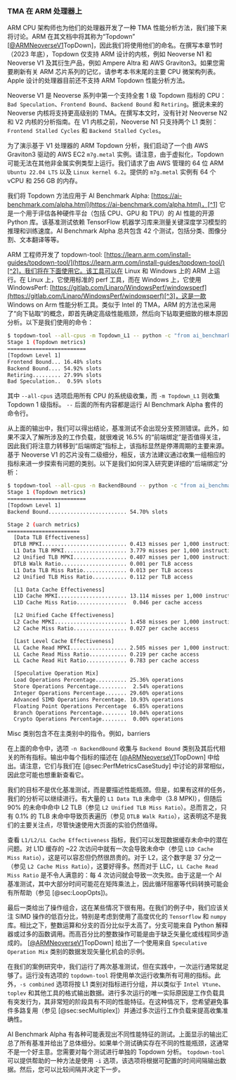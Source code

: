 ### TMA 在 ARM 处理器上

ARM CPU 架构师也为他们的处理器开发了一种 TMA 性能分析方法，我们接下来将讨论。ARM 在其文档中将其称为“Topdown” [[@ARMNeoverseV1](../References.md#ARMNeoverseV1)TopDown]，因此我们将使用他们的命名。在撰写本章节时（2023 年底），Topdown 仅支持 ARM 设计的内核，例如 Neoverse N1 和 Neoverse V1 及其衍生产品，例如 Ampere Altra 和 AWS Graviton3。如果您需要刷新有关 ARM 芯片系列的记忆，请参考本书末尾的主要 CPU 微架构列表。Apple 设计的处理器目前还不支持 ARM Topdown 性能分析方法。

Neoverse V1 是 Neoverse 系列中第一个支持全套 1 级 Topdown 指标的 CPU：`Bad Speculation`、`Frontend Bound`、`Backend Bound` 和 `Retiring`。据说未来的 Neoverse 内核将支持更高级别的 TMA。在撰写本文时，没有针对 Neoverse N2 和 V2 内核的分析指南。在 V1 内核之前，Neoverse N1 只支持两个 L1 类别：`Frontend Stalled Cycles` 和 `Backend Stalled Cycles`。

为了演示基于 V1 处理器的 ARM Topdown 分析，我们启动了一个由 AWS Graviton3 驱动的 AWS EC2 `m7g.metal` 实例。请注意，由于虚拟化，Topdown 可能无法在其他非金属实例类型上运行。我们请求了由 AWS 管理的 64 位 ARM `Ubuntu 22.04 LTS` 以及 `Linux kernel 6.2`。提供的 `m7g.metal` 实例有 64 个 vCPU 和 256 GB 的内存。

我们将 Topdown 方法应用于 AI Benchmark Alpha: [https://ai-benchmark.com/alpha.html](https://ai-benchmark.com/alpha.html)，[^1] 它是一个用于评估各种硬件平台（包括 CPU、GPU 和 TPU）的 AI 性能的开源 Python 库。该基准测试依赖 TensorFlow 机器学习库来测量关键深度学习模型的推理和训练速度。AI Benchmark Alpha 总共包含 42 个测试，包括分类、图像分割、文本翻译等等。

ARM 工程师开发了 topdown-tool: [https://learn.arm.com/install-guides/topdown-tool/](https://learn.arm.com/install-guides/topdown-tool/)[^2]，我们将在下面使用它。该工具可以在 Linux 和 Windows 上的 ARM 上运行。在 Linux 上，它使用标准的 perf 工具，而在 Windows 上，它使用 WindowsPerf: [https://gitlab.com/Linaro/WindowsPerf/windowsperf](https://gitlab.com/Linaro/WindowsPerf/windowsperf)[^3]，这是一款 Windows on Arm 性能分析工具。类似于 Intel 的 TMA，ARM 的方法也采用了“向下钻取”的概念，即首先确定高级性能瓶颈，然后向下钻取更细致的根本原因分析。以下是我们使用的命令：

```bash
$ topdown-tool --all-cpus -m Topdown_L1 -- python -c "from ai_benchmark import AIBenchmark; results = AIBenchmark(use_CPU=True).run()"
Stage 1 (Topdown metrics)
=========================
[Topdown Level 1]
Frontend Bound... 16.48% slots
Backend Bound.... 54.92% slots
Retiring......... 27.99% slots
Bad Speculation..  0.59% slots
```

其中 `--all-cpus` 选项启用所有 CPU 的系统级收集，而 `-m Topdown_L1` 则收集 Topdown 1 级指标。 `--` 后面的所有内容都是运行 AI Benchmark Alpha 套件的命令行。

从上面的输出中，我们可以得出结论，基准测试不会出现分支预测错误。此外，如果不深入了解所涉及的工作负载，就很难说 16.5% 的“前端绑定”是否值得关注，因此我们将注意力转移到“后端绑定”指标上，该指标显然是停滞周期的主要来源。基于 Neoverse V1 的芯片没有二级细分，相反，该方法建议通过收集一组相应的指标来进一步探索有问题的类别。以下是我们如何深入研究更详细的“后端绑定”分析：

```bash
$ topdown-tool --all-cpus -n BackendBound -- python -c "from ai_benchmark import AIBenchmark; results = AIBenchmark(use_CPU=True).run()"
Stage 1 (Topdown metrics)
=========================
[Topdown Level 1]
Backend Bound......................... 54.70% slots

Stage 2 (uarch metrics)
=======================
  [Data TLB Effectiveness]
  DTLB MPKI........................... 0.413 misses per 1,000 instructions
  L1 Data TLB MPKI.................... 3.779 misses per 1,000 instructions
  L2 Unified TLB MPKI................. 0.407 misses per 1,000 instructions
  DTLB Walk Ratio..................... 0.001 per TLB access
  L1 Data TLB Miss Ratio.............. 0.013 per TLB access
  L2 Unified TLB Miss Ratio........... 0.112 per TLB access

  [L1 Data Cache Effectiveness]
  L1D Cache MPKI...................... 13.114 misses per 1,000 instructions
  L1D Cache Miss Ratio................  0.046 per cache access

  [L2 Unified Cache Effectiveness]
  L2 Cache MPKI....................... 1.458 misses per 1,000 instructions
  L2 Cache Miss Ratio................. 0.027 per cache access

  [Last Level Cache Effectiveness]
  LL Cache Read MPKI.................. 2.505 misses per 1,000 instructions
  LL Cache Read Miss Ratio............ 0.219 per cache access
  LL Cache Read Hit Ratio............. 0.783 per cache access

  [Speculative Operation Mix]
  Load Operations Percentage.......... 25.36% operations
  Store Operations Percentage.........  2.54% operations
  Integer Operations Percentage....... 29.60% operations
  Advanced SIMD Operations Percentage. 10.93% operations
  Floating Point Operations Percentage  6.85% operations
  Branch Operations Percentage........ 10.04% operations
  Crypto Operations Percentage........  0.00% operations
```

Misc 类别包含不在主类别中的指令。例如，barriers

在上面的命令中，选项 `-n BackendBound` 收集与 `Backend Bound` 类别及其后代相关的所有指标。输出中每个指标的描述在 [[@ARMNeoverseV1](../References.md#ARMNeoverseV1)TopDown] 中给出。请注意，它们与我们在 [@sec:PerfMetricsCaseStudy] 中讨论的非常相似，因此您可能也想重新查看它。

我们的目标不是优化基准测试，而是要描述性能瓶颈。但是，如果有这样的任务，我们的分析可以继续进行。有大量的 `L1 Data TLB` 未命中（3.8 MPKI），但随后 90% 的未命中命中 L2 TLB（参见 `L2 Unified TLB Miss Ratio`）。总而言之，只有 0.1% 的 TLB 未命中导致页表遍历（参见 `DTLB Walk Ratio`），这表明这不是我们的主要关注点，尽管快速使用大页面的实验仍然值得。

查看 `L1/L2/LL Cache Effectiveness` 指标，我们可以发现数据缓存未命中的潜在问题。对 L1D 缓存的 ~22 次访问中就有一次会导致未命中（参见 `L1D Cache Miss Ratio`），这是可以容忍但仍然很昂贵的。对于 L2，这个数字是 37 分之一（参见 `L2 Cache Miss Ratio`），这要好得多。然而对于 LLC，`LL Cache Read Miss Ratio` 是不令人满意的：每 4 次访问就会导致一次失败。由于这是一个 AI 基准测试，其中大部分时间可能花在矩阵乘法上，因此循环阻塞等代码转换可能会有所帮助（参见 [@sec:LoopOpts])。



最后一类给出了操作组合，这在某些情况下很有用。在我们的例子中，我们应该关注 SIMD 操作的低百分比，特别是考虑到使用了高度优化的 `Tensorflow` 和 `numpy` 库。相比之下，整数运算和分支的百分比似乎太高了。分支可能来自 Python 解释器或过多的函数调用。而高百分比的整数操作可能是由于缺乏矢量化或线程同步造成的。 [[@ARMNeoverseV1](../References.md#ARMNeoverseV1)TopDown] 给出了一个使用来自 `Speculative Operation Mix` 类别的数据发现矢量化机会的示例。

在我们的案例研究中，我们运行了两次基准测试，但在实践中，一次运行通常就足够了。运行没有选项的 `topdown-tool` 将使用单次运行收集所有可用的指标。此外，`-s combined` 选项将按 L1 类别对指标进行分组，并以类似于 `Intel Vtune`、`toplev` 和其他工具的格式输出数据。进行多次运行的唯一实际原因是工作负载具有突发行为，其非常短的阶段具有不同的性能特征。在这种情况下，您希望避免事件多路复用（参见 [@sec:secMultiplex]）并通过多次运行工作负载来提高收集准确性。

AI Benchmark Alpha 有各种可能表现出不同性能特征的测试。上面显示的输出汇总了所有基准并给出了总体细分。如果单个测试确实存在不同的性能瓶颈，这通常不是一个好主意。您需要对每个测试进行单独的 Topdown 分析。 `topdown-tool` 可以提供帮助的一种方法是使用 `-i` 选项，该选项将根据可配置的时间间隔输出数据。然后，您可以比较间隔并决定下一步。


[^1]: AI Benchmark Alpha - [https://ai-benchmark.com/alpha.html](https://ai-benchmark.com/alpha.html)
[^2]: ARM `topdown-tool` - [https://learn.arm.com/install-guides/topdown-tool/](https://learn.arm.com/install-guides/topdown-tool/)
[^3]: WindowsPerf - [https://gitlab.com/Linaro/WindowsPerf/windowsperf](https://gitlab.com/Linaro/WindowsPerf/windowsperf)